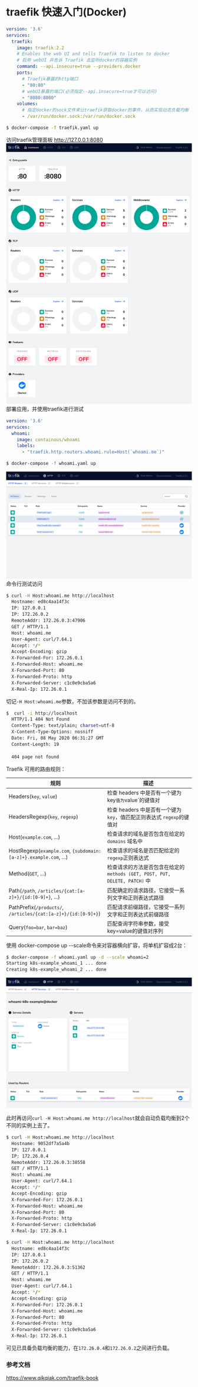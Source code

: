 # traefik 快速入门(Docker)

```yaml
version: '3.6'
services:
  traefik:
    image: traefik:2.2
    # Enables the web UI and tells Traefik to listen to docker
    # 启用 webUI 并告诉 Traefik 去监听docker的容器实例
    command: --api.insecure=true --providers.docker
    ports:
      # Traefik暴露的http端口
      - "80:80"
      # webUI暴露的端口(必须指定--api.insecure=true才可以访问)
      - "8080:8080"
    volumes:
      # 指定docker的sock文件来让traefik获取docker的事件，从而实现动态负载均衡
      - /var/run/docker.sock:/var/run/docker.sock
```

```bash
$ docker-compose -f traefik.yaml up
```

访问traefik管理面板 http://127.0.0.1:8080
![](../../Screenshots/traefik_1.png)
部署应用，并使用traefik进行测试

```yaml
version: '3.6'
services:
  whoami:
    image: containous/whoami
    labels:
      - "traefik.http.routers.whoami.rule=Host(`whoami.me`)"
```

```bash
$ docker-compose -f whoami.yaml up
```
![](../../Screenshots/traefik_2.png)
命令行测试访问

```bash
$ curl -H Host:whoami.me http://localhost
  Hostname: ed8c4aa14f3c
  IP: 127.0.0.1
  IP: 172.26.0.2
  RemoteAddr: 172.26.0.3:47906
  GET / HTTP/1.1
  Host: whoami.me
  User-Agent: curl/7.64.1
  Accept: */*
  Accept-Encoding: gzip
  X-Forwarded-For: 172.26.0.1
  X-Forwarded-Host: whoami.me
  X-Forwarded-Port: 80
  X-Forwarded-Proto: http
  X-Forwarded-Server: c1c0e9cba5a6
  X-Real-Ip: 172.26.0.1
```

切记`-H Host:whoami.me`参数，不加该参数是访问不到的。

```bash
$  curl -i http://localhost
  HTTP/1.1 404 Not Found
  Content-Type: text/plain; charset=utf-8
  X-Content-Type-Options: nosniff
  Date: Fri, 08 May 2020 06:31:27 GMT
  Content-Length: 19
  
  404 page not found
```

Traefik 可用的路由规则：

| **规则**                                                     | **描述**                                                     |
| ------------------------------------------------------------ | ------------------------------------------------------------ |
| Headers(`key`, `value`)                                      | 检查 headers 中是否有一个键为 key`值为`value`的键值对        |
| HeadersRegexp(`key`, `regexp`)                               | 检查 headers 中是否有一个键为 `key`，值匹配正则表达式 `regexp`的键值对 |
| Host(`example.com`, ...)                                     | 检查请求的域名是否包含在给定的 `domains` 域名中              |
| HostRegexp(`example.com`, `{subdomain:[a-z]+}.example.com`, ...) | 检查请求的域名是否匹配给定的 `regexp`正则表达式              |
| Method(`GET`, ...)                                           | 检查请求的方法是否包含在给定的 `methods (GET, POST, PUT, DELETE, PATCH)` 中 |
| Path(`/path`, `/articles/{cat:[a-z]+}/{id:[0-9]+}`, ...)     | 匹配确定的请求路径，它接受一系列文字和正则表达式路径         |
| PathPrefix(`/products/`, `/articles/{cat:[a-z]+}/{id:[0-9]+}`) | 匹配请求前缀路径，它接受一系列文字和正则表达式前缀路径       |
| Query(`foo=bar`, `bar=baz`)                                  | 匹配查询字符串参数，接受key=value的键值对序列                |

使用 docker-compose up --scale命令来对容器横向扩容，将单机扩容成2台：

```bash
$ docker-compose -f whoami.yaml up -d --scale whoami=2
Starting k8s-example_whoami_1 ... done
Creating k8s-example_whoami_2 ... done
```

![](../../Screenshots/traefik_3.png)

此时再访问`curl -H Host:whoami.me http://localhost`就会自动负载均衡到2个不同的实例上去了。

```bash
$ curl -H Host:whoami.me http://localhost
  Hostname: 9052df7a5a4b
  IP: 127.0.0.1
  IP: 172.26.0.4
  RemoteAddr: 172.26.0.3:38558
  GET / HTTP/1.1
  Host: whoami.me
  User-Agent: curl/7.64.1
  Accept: */*
  Accept-Encoding: gzip
  X-Forwarded-For: 172.26.0.1
  X-Forwarded-Host: whoami.me
  X-Forwarded-Port: 80
  X-Forwarded-Proto: http
  X-Forwarded-Server: c1c0e9cba5a6
  X-Real-Ip: 172.26.0.1
```

```bash
$ curl -H Host:whoami.me http://localhost
  Hostname: ed8c4aa14f3c
  IP: 127.0.0.1
  IP: 172.26.0.2
  RemoteAddr: 172.26.0.3:51362
  GET / HTTP/1.1
  Host: whoami.me
  User-Agent: curl/7.64.1
  Accept: */*
  Accept-Encoding: gzip
  X-Forwarded-For: 172.26.0.1
  X-Forwarded-Host: whoami.me
  X-Forwarded-Port: 80
  X-Forwarded-Proto: http
  X-Forwarded-Server: c1c0e9cba5a6
  X-Real-Ip: 172.26.0.1
```

可见已具备负载均衡的能力，在`172.26.0.4`和`172.26.0.2`之间进行负载。

### 参考文档

https://www.qikqiak.com/traefik-book
